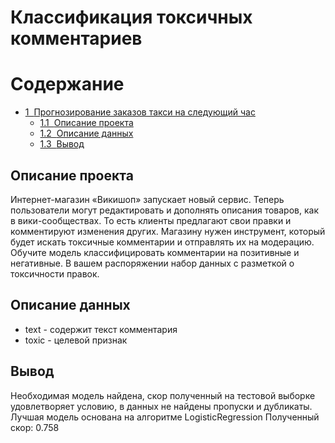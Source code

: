 # Классификация токсичных комментариев 
<h1>Содержание<span class="tocSkip"></span></h1>
<div class="toc"><ul class="toc-item"><li><span><a href="#Прогнозирование-заказов-такси-на-следующий-час" data-toc-modified-id="Прогнозирование-заказов-такси-на-следующий-час-1"><span class="toc-item-num">1&nbsp;&nbsp;</span>Прогнозирование заказов такси на следующий час</a></span><ul class="toc-item"><li><span><a href="#Описание-проекта" data-toc-modified-id="Описание-проекта-1.1"><span class="toc-item-num">1.1&nbsp;&nbsp;</span>Описание проекта</a></span></li><li><span><a href="#Описание-данных" data-toc-modified-id="Описание-данных-1.2"><span class="toc-item-num">1.2&nbsp;&nbsp;</span>Описание данных</a></span></li><li><span><a href="#Вывод" data-toc-modified-id="Вывод-1.3"><span class="toc-item-num">1.3&nbsp;&nbsp;</span>Вывод</a></span></li></ul></li></ul></div>


## Описание проекта
Интернет-магазин «Викишоп» запускает новый сервис. Теперь пользователи могут редактировать и дополнять описания товаров, как в вики-сообществах. То есть клиенты предлагают свои правки и комментируют изменения других. Магазину нужен инструмент, который будет искать токсичные комментарии и отправлять их на модерацию.
Обучите модель классифицировать комментарии на позитивные и негативные. В вашем распоряжении набор данных с разметкой о токсичности правок.

## Описание данных

- text - содержит текст комментария
- toxic - целевой признак

## Вывод
Необходимая модель найдена, скор полученный на тестовой выборке удовлетворяет условию, в данных не найдены пропуски и дубликаты. Лучшая модель основана на алгоритме LogisticRegression
Полученный скор: 0.758
